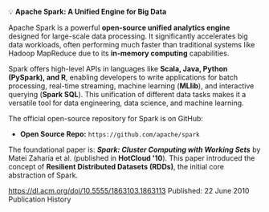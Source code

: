 💡 **Apache Spark: A Unified Engine for Big Data**

Apache Spark is a powerful **open-source unified analytics engine** designed for large-scale data processing. It significantly accelerates big data workloads, often performing much faster than traditional systems like Hadoop MapReduce due to its **in-memory computing** capabilities.

Spark offers high-level APIs in languages like **Scala, Java, Python (PySpark), and R**, enabling developers to write applications for batch processing, real-time streaming, machine learning (**MLlib**), and interactive querying (**Spark SQL**). This unification of different data tasks makes it a versatile tool for data engineering, data science, and machine learning.

The official open-source repository for Spark is on GitHub:
* **Open Source Repo:** `https://github.com/apache/spark`

The foundational paper is:
***Spark: Cluster Computing with Working Sets*** by Matei Zaharia et al. (published in **HotCloud '10**). This paper introduced the concept of **Resilient Distributed Datasets (RDDs)**, the initial core abstraction of Spark.

https://dl.acm.org/doi/10.5555/1863103.1863113
Published: 22 June 2010 Publication History

